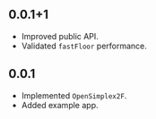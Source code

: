 ## 0.0.1+1

* Improved public API.
* Validated `fastFloor` performance.

## 0.0.1

* Implemented `OpenSimplex2F`.
* Added example app.
